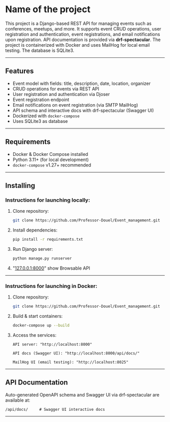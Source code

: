 # Name of the project

This project is a Django-based REST API for managing events such as conferences, meetups, and more. It supports event CRUD operations, user registration and authentication, event registrations, and email notifications upon registration. API documentation is provided via **drf-spectacular**. The project is containerized with Docker and uses MailHog for local email testing. The database is SQLite3.

---

## Features

- Event model with fields: title, description, date, location, organizer
- CRUD operations for events via REST API
- User registration and authentication via Djoser
- Event registration endpoint
- Email notifications on event registration (via SMTP MailHog)
- API schema and interactive docs with drf-spectacular (Swagger UI)
- Dockerized with `docker-compose`
- Uses SQLite3 as database

---

## Requirements

- Docker & Docker Compose installed
- Python 3.11+ (for local development)
- `docker-compose` v1.27+ recommended

---

## Installing

### Instructions for launching locally:

1. Clone repository:
    ```bash
    git clone https://github.com/Professor-Douel/Event_management.git
    ```
2. Install dependencies:
    ```bash
    pip install -r requirements.txt
    ```
3. Run Django server:
    ```bash
    python manage.py runserver
    ```
4. "[127.0.0.1:8000](Event_management/urls.py)" show Browsable API

---

### Instructions for launching in Docker:

1. Clone repository:
    ```bash
    git clone https://github.com/Professor-Douel/Event_management.git
    ```
2. Build & start containers:
    ```bash
    docker-compose up --build
    ```
3. Access the services:
    ```
    API server: "http://localhost:8000"

    API docs (Swagger UI): "http://localhost:8000/api/docs/"

    MailHog UI (email testing): "http://localhost:8025"
   ```
   
---

## API Documentation

Auto-generated OpenAPI schema and Swagger UI via drf-spectacular are available at:

    /api/docs/     # Swagger UI interactive docs

---
